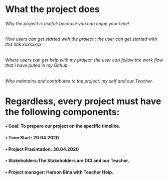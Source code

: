 # What the project does
###### Why the project is useful: because you can enjoy your time!
###### How users can get started with the project : the user can get started with this link xxxxxxxx
###### Where users can get help with my project: the user can follow the work flow that i have puted in my Githup
###### Who maintains and contributes to the project: my self and our Teacher.

# Regardless, every project must have the following components:
   #### • Goal: To prepare our project on the specific timeline.
   #### • Time Start: 20.04.2020
   #### • Project Prasintation: 30.04.2020
   #### • Stakeholders:The Stakeholders are DCI and our Teacher.
   #### • Project manager: Haroon Bina with Teacher Help.
